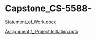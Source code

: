 # Capstone_CS-5588-
[Statement_of_Work.docx](https://github.com/mtayyab25/Capstone_CS-5588-/files/14092607/Statement_of_Work.docx)


[Assignment 1_ Project Initiation.pptx](https://github.com/mtayyab25/Capstone_CS-5588-/files/14092620/Assignment.1_.Project.Initiation.pptx)
